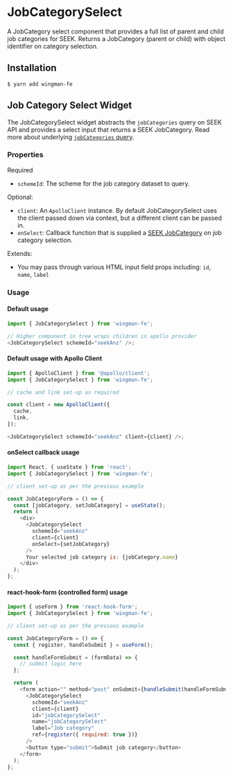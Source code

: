 # JobCategorySelect

A JobCategory select component that provides a full list of parent and child job categories for SEEK.
Returns a JobCategory (parent or child) with object identifier on category selection.

## Installation

```shell
$ yarn add wingman-fe
```

## Job Category Select Widget

The JobCategorySelect widget abstracts the `jobCategories` query on SEEK API and provides a select input that returns a SEEK JobCategory.
Read more about underlying [`jobCategories` query](https://developer.seek.com/schema/#operation-jobCategories).

### Properties

Required

- `schemeId`: The scheme for the job category dataset to query.

Optional:

- `client`: An `ApolloClient` instance. By default JobCategorySelect uses the client passed down via context, but a different client can be passed in.
- `onSelect`: Callback function that is supplied a [SEEK JobCategory](https://developer.seek.com/schema/#definition-JobCategory) on job category selection.

Extends:

- You may pass through various HTML input field props including: `id`, `name`, `label`

### Usage

#### Default usage

```javascript
import { JobCategorySelect } from 'wingman-fe';

// Higher component in tree wraps children in apollo provider
<JobCategorySelect schemeId="seekAnz" />;
```

#### Default usage with Apollo Client

```javascript
import { ApolloClient } from '@apollo/client';
import { JobCategorySelect } from 'wingman-fe';

// cache and link set-up as required

const client = new ApolloClient({
  cache,
  link,
});

<JobCategorySelect schemeId="seekAnz" client={client} />;
```

#### onSelect callback usage

```javascript
import React, { useState } from 'react';
import { JobCategorySelect } from 'wingman-fe';

// client set-up as per the previous example

const JobCategoryForm = () => {
  const [jobCategory, setJobCategory] = useState();
  return (
    <div>
      <JobCategorySelect
        schemeId="seekAnz"
        client={client}
        onSelect={setJobCategory}
      />
      Your selected job category is: {jobCategory.name}
    </div>
  );
};
```

#### react-hook-form (controlled form) usage

```javascript
import { useForm } from 'react-hook-form';
import { JobCategorySelect } from 'wingman-fe';

// client set-up as per the previous example

const JobCategoryForm = () => {
  const { register, handleSubmit } = useForm();

  const handleFormSubmit = (formData) => {
    // submit logic here
  };

  return (
    <form action="" method="post" onSubmit={handleSubmit(handleFormSubmit)}>
      <JobCategorySelect
        schemeId="seekAnz"
        client={client}
        id="jobCategorySelect"
        name="jobCategorySelect"
        label="Job category"
        ref={register({ required: true })}
      />
      <button type="submit">Submit job category</button>
    </form>
  );
};
```
